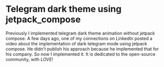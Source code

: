 # Telegram dark theme using jetpack_compose
Previously I implemented telegram dark theme animation without jetpack compose. A few days ago, one of my connections on LinkedIn posted a video about the implementation of dark telegram mode using jetpack compose. He didn't publish his approach because he implemented that for his company. So now I implemented it. 
It is dedicated to the open-source community, with *LOVE*!
